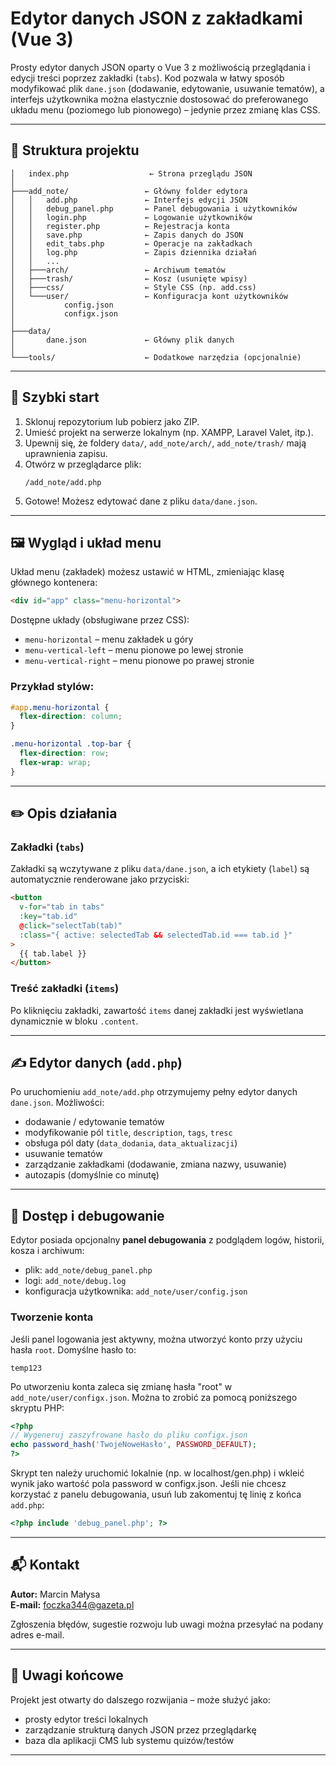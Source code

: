 # Edytor danych JSON z zakładkami (Vue 3)

Prosty edytor danych JSON oparty o Vue 3 z możliwością przeglądania i edycji treści poprzez zakładki (`tabs`). Kod pozwala w łatwy sposób modyfikować plik `dane.json` (dodawanie, edytowanie, usuwanie tematów), a interfejs użytkownika można elastycznie dostosować do preferowanego układu menu (poziomego lub pionowego) – jedynie przez zmianę klas CSS.

---

## 📁 Struktura projektu

```
│   index.php                  ← Strona przeglądu JSON
│
├───add_note/                 ← Główny folder edytora
│   │   add.php               ← Interfejs edycji JSON
│   │   debug_panel.php       ← Panel debugowania i użytkowników
│   │   login.php             ← Logowanie użytkowników
│   │   register.php          ← Rejestracja konta
│   │   save.php              ← Zapis danych do JSON
│   │   edit_tabs.php         ← Operacje na zakładkach
│   │   log.php               ← Zapis dziennika działań
│   │   ...
│   ├───arch/                 ← Archiwum tematów
│   ├───trash/                ← Kosz (usunięte wpisy)
│   ├───css/                  ← Style CSS (np. add.css)
│   └───user/                 ← Konfiguracja kont użytkowników
│           config.json
│           configx.json 		
│
├───data/
│       dane.json             ← Główny plik danych
│
└───tools/                    ← Dodatkowe narzędzia (opcjonalnie)
```

---

## 🔧 Szybki start

1. Sklonuj repozytorium lub pobierz jako ZIP.
2. Umieść projekt na serwerze lokalnym (np. XAMPP, Laravel Valet, itp.).
3. Upewnij się, że foldery `data/`, `add_note/arch/`, `add_note/trash/` mają uprawnienia zapisu.
4. Otwórz w przeglądarce plik:
   ```
   /add_note/add.php
   ```
5. Gotowe! Możesz edytować dane z pliku `data/dane.json`.

---

## 🖼️ Wygląd i układ menu

Układ menu (zakładek) możesz ustawić w HTML, zmieniając klasę głównego kontenera:

```html
<div id="app" class="menu-horizontal">
```

Dostępne układy (obsługiwane przez CSS):

- `menu-horizontal` – menu zakładek u góry
- `menu-vertical-left` – menu pionowe po lewej stronie
- `menu-vertical-right` – menu pionowe po prawej stronie

### Przykład stylów:

```css
#app.menu-horizontal {
  flex-direction: column;
}

.menu-horizontal .top-bar {
  flex-direction: row;
  flex-wrap: wrap;
}
```

---

## ✏️ Opis działania

### Zakładki (`tabs`)
Zakładki są wczytywane z pliku `data/dane.json`, a ich etykiety (`label`) są automatycznie renderowane jako przyciski:

```html
<button
  v-for="tab in tabs"
  :key="tab.id"
  @click="selectTab(tab)"
  :class="{ active: selectedTab && selectedTab.id === tab.id }"
>
  {{ tab.label }}
</button>
```

### Treść zakładki (`items`)
Po kliknięciu zakładki, zawartość `items` danej zakładki jest wyświetlana dynamicznie w bloku `.content`.

---

## ✍️ Edytor danych (`add.php`)

Po uruchomieniu `add_note/add.php` otrzymujemy pełny edytor danych `dane.json`. Możliwości:

- dodawanie / edytowanie tematów
- modyfikowanie pól `title`, `description`, `tags`, `tresc`
- obsługa pól daty (`data_dodania`, `data_aktualizacji`)
- usuwanie tematów
- zarządzanie zakładkami (dodawanie, zmiana nazwy, usuwanie)
- autozapis (domyślnie co minutę)

---

## 🔐 Dostęp i debugowanie

Edytor posiada opcjonalny **panel debugowania** z podglądem logów, historii, kosza i archiwum:

- plik: `add_note/debug_panel.php`
- logi: `add_note/debug.log`
- konfiguracja użytkownika: `add_note/user/config.json`

### Tworzenie konta
Jeśli panel logowania jest aktywny, można utworzyć konto przy użyciu hasła `root`. Domyślne hasło to:

```
temp123
```

Po utworzeniu konta zaleca się zmianę hasła "root" w `add_note/user/configx.json`.
Można to zrobić za pomocą poniższego skryptu PHP:

```php
<?php
// Wygeneruj zaszyfrowane hasło do pliku configx.json
echo password_hash('TwojeNoweHasło', PASSWORD_DEFAULT);
?>
```

Skrypt ten należy uruchomić lokalnie (np. w localhost/gen.php) i wkleić wynik jako wartość pola password w configx.json.
Jeśli nie chcesz korzystać z panelu debugowania, usuń lub zakomentuj tę linię z końca `add.php`:

```php
<?php include 'debug_panel.php'; ?>
```

---

## 📬 Kontakt

**Autor:** Marcin Małysa  
**E-mail:** foczka344@gazeta.pl

Zgłoszenia błędów, sugestie rozwoju lub uwagi można przesyłać na podany adres e-mail.

---

## 📝 Uwagi końcowe

Projekt jest otwarty do dalszego rozwijania – może służyć jako:
- prosty edytor treści lokalnych
- zarządzanie strukturą danych JSON przez przeglądarkę
- baza dla aplikacji CMS lub systemu quizów/testów

---
